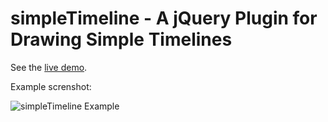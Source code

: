 # simpleTimeline - A jQuery Plugin for Drawing Simple Timelines

See the [live demo](https://esciencecenter.github.io/demos/simpleTimeline).

Example screnshot:

![simpleTimeline Example](https://esciencecenter.github.io/assets/simpleTimeline/screenshots/simpleTimeline-screenshot.png)